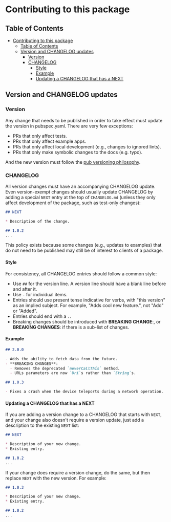 # Contributing to this package

## Table of Contents

- [Contributing to this package](#contributing-to-this-package)
  - [Table of Contents](#table-of-contents)
  - [Version and CHANGELOG updates](#version-and-changelog-updates)
    - [Version](#version)
    - [CHANGELOG](#changelog)
      - [Style](#style)
      - [Example](#example)
      - [Updating a CHANGELOG that has a NEXT](#updating-a-changelog-that-has-a-next)

## Version and CHANGELOG updates

### Version

Any change that needs to be published in order to take effect must update the version in pubspec.yaml. There are very few exceptions:

- PRs that only affect tests.
- PRs that only affect example apps.
- PRs that only affect local development (e.g., changes to ignored lints).
- PRs that only make symbolic changes to the docs (e.g. typo).

And the new version must follow the [pub versioning philosophy].

### CHANGELOG

All version changes must have an accompanying CHANGELOG update. Even version-exempt changes should usually update CHANGELOG by adding a special `NEXT` entry at the top of `CHANGELOG.md` (unless they only affect development of the package, such as test-only changes):

```md
## NEXT

* Description of the change.

## 1.0.2
...
```

This policy exists because some changes (e.g., updates to examples) that do not need to be published may still be of interest to clients of a package.

#### Style

For consistency, all CHANGELOG entries should follow a common style:

- Use `##` for the version line. A version line should have a blank line before and after it.
- Use `-` for individual items.
- Entries should use present tense indicative for verbs, with "this version" as an implied subject. For example, "Adds cool new feature.", not "Add" or "Added".
- Entries should end with a `.`.
- Breaking changes should be introduced with **BREAKING CHANGE**:, or **BREAKING CHANGES**: if there is a sub-list of changes.

#### Example

```md
## 2.0.0

- Adds the ability to fetch data from the future.
- **BREAKING CHANGES**:
  - Removes the deprecated `neverCallThis` method.
  - URLs parameters are now `Uri`s rather than `String`s.

## 1.0.3

- Fixes a crash when the device teleports during a network operation.
```

#### Updating a CHANGELOG that has a NEXT

If you are adding a version change to a CHANGELOG that starts with `NEXT`, and your change also doesn't require a version update, just add a description to the existing `NEXT` list:

```md
## NEXT

* Description of your new change.
* Existing entry.

## 1.0.2
...
```

If your change does require a version change, do the same, but then replace `NEXT` with the new version. For example:

```md
## 1.0.3

* Description of your new change.
* Existing entry.

## 1.0.2
...
```

<!-- Links -->
[pub versioning philosophy]: https://dart.dev/tools/pub/versioning
